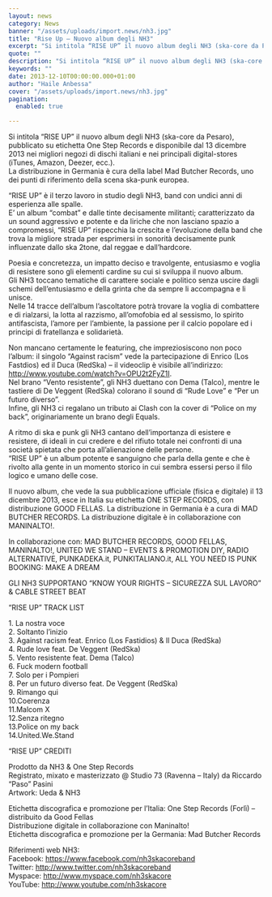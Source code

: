 ```yaml
---
layout: news
category: News
banner: "/assets/uploads/import.news/nh3.jpg"
title: "Rise Up – Nuovo album degli NH3"
excerpt: "Si intitola “RISE UP” il nuovo album degli NH3 (ska-core da Pesaro), pubblicato su etichetta One Step Records e disponibile dal 13 dicembre 2013 nei migliori negozi di dischi italiani e nei principali digital-stores (iTunes, Amazon, Deezer, ecc.). La distribuzione in Germania è cura della label Mad Butcher Records, uno dei punti di riferimento della [&hellip"
quote: ""
description: "Si intitola “RISE UP” il nuovo album degli NH3 (ska-core da Pesaro), pubblicato su etichetta One Step Records e disponibile dal 13 dicembre 2013 nei migliori negozi di dischi italiani e nei principali digital-stores (iTunes, Amazon, Deezer, ecc.). La distribuzione in Germania è cura della label Mad Butcher Records, uno dei punti di riferimento della [&hellip"
keywords: ""
date: 2013-12-10T00:00:00.000+01:00
author: "Haile Anbessa"
cover: "/assets/uploads/import.news/nh3.jpg"
pagination:
  enabled: true

---
```


[](https://hotmc.com/rise-up-nuovo-album-degli-nh3/nh3/)

Si intitola “RISE UP” il nuovo album degli NH3 (ska-core da Pesaro), pubblicato su etichetta One Step Records e disponibile dal 13 dicembre 2013 nei migliori negozi di dischi italiani e nei principali digital-stores (iTunes, Amazon, Deezer, ecc.).  
La distribuzione in Germania è cura della label Mad Butcher Records, uno dei punti di riferimento della scena ska-punk europea.

“RISE UP” è il terzo lavoro in studio degli NH3, band con undici anni di esperienza alle spalle.  
E’ un album “combat” e dalle tinte decisamente militanti; caratterizzato da un sound aggressivo e potente e da liriche che non lasciano spazio a compromessi, “RISE UP” rispecchia la crescita e l’evoluzione della band che trova la migliore strada per esprimersi in sonorità decisamente punk influenzate dallo ska 2tone, dal reggae e dall’hardcore.

Poesia e concretezza, un impatto deciso e travolgente, entusiasmo e voglia di resistere sono gli elementi cardine su cui si sviluppa il nuovo album.  
Gli NH3 toccano tematiche di carattere sociale e politico senza uscire dagli schemi dell’entusiasmo e della grinta che da sempre li accompagna e li unisce.  
Nelle 14 tracce dell’album l’ascoltatore potrà trovare la voglia di combattere e di rialzarsi, la lotta al razzismo, all’omofobia ed al sessismo, lo spirito antifascista, l’amore per l’ambiente, la passione per il calcio popolare ed i principi di fratellanza e solidarietà.

Non mancano certamente le featuring, che impreziosiscono non poco l’album: il singolo “Against racism” vede la partecipazione di Enrico (Los Fastdios) ed il Duca (RedSka) – il videoclip è visibile all’indirizzo: http://www.youtube.com/watch?v=OPU2t2FyZ1I.  
Nel brano “Vento resistente”, gli NH3 duettano con Dema (Talco), mentre le tastiere di De Veggent (RedSka) colorano il sound di “Rude Love” e “Per un futuro diverso”.  
Infine, gli NH3 ci regalano un tributo ai Clash con la cover di “Police on my back”, originariamente un brano degli Equals.

A ritmo di ska e punk gli NH3 cantano dell’importanza di esistere e resistere, di ideali in cui credere e del rifiuto totale nei confronti di una società spietata che porta all’alienazione delle persone.  
“RISE UP” è un album potente e sanguigno che parla della gente e che è rivolto alla gente in un momento storico in cui sembra essersi perso il filo logico e umano delle cose.

Il nuovo album, che vede la sua pubblicazione ufficiale (fisica e digitale) il 13 dicembre 2013, esce in Italia su etichetta ONE STEP RECORDS, con distribuzione GOOD FELLAS. La distribuzione in Germania è a cura di MAD BUTCHER RECORDS. La distribuzione digitale è in collaborazione con MANINALTO!.

In collaborazione con: MAD BUTCHER RECORDS, GOOD FELLAS, MANINALTO!, UNITED WE STAND – EVENTS & PROMOTION DIY, RADIO ALTERNATIVE, PUNKADEKA.it, PUNKITALIANO.it, ALL YOU NEED IS PUNK  
BOOKING: MAKE A DREAM

GLI NH3 SUPPORTANO “KNOW YOUR RIGHTS – SICUREZZA SUL LAVORO” & CABLE STREET BEAT

“RISE UP” TRACK LIST

1\. La nostra voce  
2\. Soltanto l’inizio  
3\. Against racism feat. Enrico (Los Fastidios) & Il Duca (RedSka)  
4\. Rude love feat. De Veggent (RedSka)  
5\. Vento resistente feat. Dema (Talco)  
6\. Fuck modern football  
7\. Solo per i Pompieri  
8\. Per un futuro diverso feat. De Veggent (RedSka)  
9\. Rimango qui  
10.Coerenza  
11.Malcom X  
12.Senza ritegno  
13.Police on my back  
14.United.We.Stand

“RISE UP” CREDITI

Prodotto da NH3 & One Step Records  
Registrato, mixato e masterizzato @ Studio 73 (Ravenna – Italy) da Riccardo “Paso” Pasini  
Artwork: Ueda & NH3

Etichetta discografica e promozione per l’Italia: One Step Records (Forlì) – distribuito da Good Fellas  
Distribuzione digitale in collaborazione con Maninalto!  
Etichetta discografica e promozione per la Germania: Mad Butcher Records

Riferimenti web NH3:  
Facebook: https://www.facebook.com/nh3skacoreband  
Twitter: http://www.twitter.com/nh3skacoreband  
Myspace: http://www.myspace.com/nh3skacore  
YouTube: http://www.youtube.com/nh3skacore